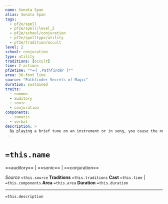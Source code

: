 ```yaml
---
name: Sonata Span
alias: Sonata Span
tags:
  - pf2e/spell
  - pf2e/spell/level_2
  - pf2e/school/conjuration
  - pf2e/spelltype/utility
  - pf2e/tradition/occult
level: 2
school: conjuration
type: utility
traditions: [occult]
time: 2 actions
pf2etime: "*⬺{ .Pathfinder }*"
area: 30-foot line
source: "Pathfinder Secrets of Magic"
duration: sustained
traits:
  - common
  - auditory
  - sonic
  - conjuration
components:
  - somatic
  - verbal
description: >
  By playing a brief tune on an instrument or in song, you cause the notes of the melody to physically manifest into a shimmering, translucent path. This path doesn't need to be over solid ground and can tilt up or down diagonally up to 45 degrees, but it must be a straight, 5-foot-wide line. It can support as many creatures as can physically fit on the bridge.
---
```

# `=this.name`
==auditory== | ==sonic== | ==conjuration==

*Source* `=this.source`
**Traditions** `=this.traditions`
**Cast** `=this.time` | `=this.components`
**Area** `=this.area`
**Duration** `=this.duration`

***
`=this.description`